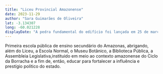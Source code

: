 ```yaml
---
title: "Liceu Provincial Amazonense"
date: 2023-11-29
author: "Sara Guimarães de Oliveira"
lat: -3.134307 
long: -60.021228
displayDate: "A pedra fundamental do edifício foi lançada em 25 de março de 1881"
---
```


Primeira escola pública de ensino secundário do Amazonas, abrigando, além do Liceu, a Escola Normal, o Museu Botânico, a Biblioteca Pública, a Assembleia Legislativa,instituido em meio ao contexto amazonense do Ciclo da Borracha e a fim de, então, educar para fortalecer a influência e prestígio político do estado.

